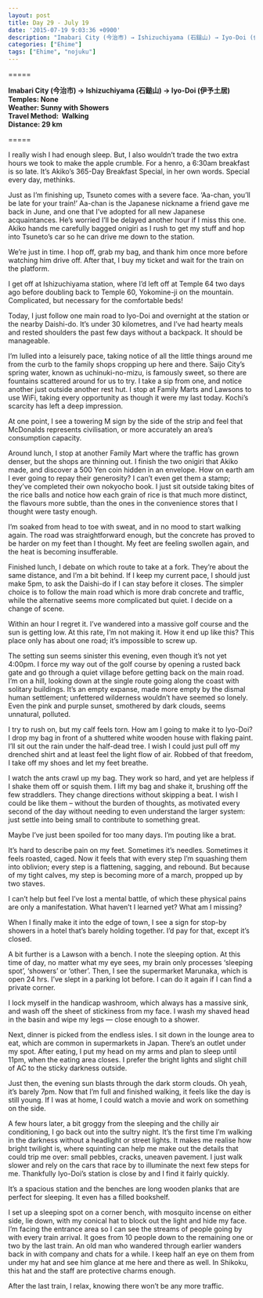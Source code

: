 ```yaml
---
layout: post
title: Day 29 - July 19
date: '2015-07-19 9:03:36 +0900'
description: "Imabari City (今治市) → Ishizuchiyama (石鎚山) → Iyo-Doi (伊予土居)"
categories: ["Ehime"]
tags: ["Ehime", "nojuku"]
---
```

=====

**Imabari City (今治市) → Ishizuchiyama (石鎚山) → Iyo-Doi (伊予土居)**  
**Temples: None**  
**Weather: Sunny with Showers**  
**Travel Method:  Walking**  
**Distance: 29 km**  

=====

I really wish I had enough sleep. But, I also wouldn’t trade the two extra hours we took to make the apple crumble. For a henro, a 6:30am breakfast is so late. It’s Akiko’s 365-Day Breakfast Special, in her own words. Special every day, methinks. 

Just as I’m finishing up, Tsuneto comes with a severe face. ‘Aa-chan, you’ll be late for your train!’ Aa-chan is the Japanese nickname a friend gave me back in June, and one that I’ve adopted for all new Japanese acquaintances. He’s worried I’ll be delayed another hour if I miss this one. Akiko hands me carefully bagged onigiri as I rush to get my stuff and hop into Tsuneto’s car so he can drive me down to the station.

We’re just in time. I hop off, grab my bag, and thank him once more before watching him drive off. After that, I buy my ticket and wait for the train on the platform.

I get off at Ishizuchiyama station, where I’d left off at Temple 64 two days ago before doubling back to Temple 60, Yokomine-ji on the mountain. Complicated, but necessary for the comfortable beds!

Today, I just follow one main road to Iyo-Doi and overnight at the station or the nearby Daishi-do. It’s under 30 kilometres, and I’ve had hearty meals and rested shoulders the past few days without a backpack. It should be manageable. 

I’m lulled into a leisurely pace, taking notice of all the little things around me from the curb to the family shops cropping up here and there. Saijo City’s spring water, known as uchinuki-no-mizu, is famously sweet, so there are fountains scattered around for us to try. I take a sip from one, and notice another just outside another rest hut. I stop at Family Marts and Lawsons to use WiFi, taking every opportunity as though it were my last today. Kochi’s scarcity has left a deep impression.

At one point, I see a towering M sign by the side of the strip and feel that McDonalds represents civilisation, or more accurately an area’s consumption capacity.

Around lunch, I stop at another Family Mart where the traffic has grown denser, but the shops are thinning out. I finish the two onigiri that Akiko made, and discover a 500 Yen coin hidden in an envelope. How on earth am I ever going to repay their generosity? I can’t even get them a stamp; they’ve completed their own nokyocho book. I just sit outside taking bites of the rice balls and notice how each grain of rice is that much more distinct, the flavours more subtle, than the ones in the convenience stores that I thought were tasty enough.

I’m soaked from head to toe with sweat, and in no mood to start walking again. The road was straightforward enough, but the concrete has proved to be harder on my feet than I thought. My feet are feeling swollen again, and the heat is becoming insufferable.

Finished lunch, I debate on which route to take at a fork. They’re about the same distance, and I’m a bit behind. If I keep my current pace, I should just make 5pm, to ask the Daishi-do if I can stay before it closes. The simpler choice is to follow the main road which is more drab concrete and traffic, while the alternative seems more complicated but quiet. I decide on a change of scene.

Within an hour I regret it. I’ve wandered into a massive golf course and the sun is getting low. At this rate, I’m not making it. How it end up like this? This place only has about one road; it’s impossible to screw up.

The setting sun seems sinister this evening, even though it’s not yet 4:00pm. I force my way out of the golf course by opening a rusted back gate and go through a quiet village before getting back on the main road. I’m on a hill, looking down at the single route going along the coast with solitary buildings. It’s an empty expanse, made more empty by the dismal human settlement; unfettered wilderness wouldn’t have seemed so lonely. Even the pink and purple sunset, smothered by dark clouds, seems unnatural, polluted. 

I try to rush on, but my calf feels torn. How am I going to make it to Iyo-Doi? I drop my bag in front of a shuttered white wooden house with flaking paint. I’ll sit out the rain under the half-dead tree. I wish I could just pull off my drenched shirt and at least feel the light flow of air. Robbed of that freedom, I take off my shoes and let my feet breathe.

I watch the ants crawl up my bag. They work so hard, and yet are helpless if I shake them off or squish them. I lift my bag and shake it, brushing off the few straddlers. They change directions without skipping a beat. I wish I could be like them – without the burden of thoughts, as motivated every second of the day without needing to even understand the larger system: just settle into being small to contribute to something great.

Maybe I’ve just been spoiled for too many days. I’m pouting like a brat.

It’s hard to describe pain on my feet. Sometimes it’s needles. Sometimes it feels roasted, caged. Now it feels that with every step I’m squashing them into oblivion; every step is a flattening, sagging, and rebound. But because of my tight calves, my step is becoming more of a march, propped up by two staves. 

I can’t help but feel I’ve lost a mental battle, of which these physical pains are only a manifestation. What haven’t I learned yet? What am I missing?

When I finally make it into the edge of town, I see a sign for stop-by showers in a hotel that’s barely holding together. I’d pay for that, except it’s closed.

A bit further is a Lawson with a bench. I note the sleeping option. At this time of day, no matter what my eye sees, my brain only processes ‘sleeping spot’, ‘showers’ or ‘other’.
Then, I see the supermarket Marunaka, which is open 24 hrs. I’ve slept in a parking lot before. I can do it again if I can find a private corner. 

I lock myself in the handicap washroom, which always has a massive sink, and wash off the sheet of stickiness from my face. I wash my shaved head in the basin and wipe my legs — close enough to a shower.

Next, dinner is picked from the endless isles. I sit down in the lounge area to eat, which are common in supermarkets in Japan. There’s an outlet under my spot. After eating, I put my head on my arms and plan to sleep until 11pm, when the eating area closes. I prefer the bright lights and slight chill of AC to the sticky darkness outside.

Just then, the evening sun blasts through the dark storm clouds. Oh yeah, it’s barely 7pm. Now that I’m full and finished walking, it feels like the day is still young. If I was at home, I could watch a movie and work on something on the side.

A few hours later, a bit groggy from the sleeping and the chilly air conditioning, I go back out into the sultry night. It’s the first time I’m walking in the darkness without a headlight or street lights. It makes me realise how bright twilight is, where squinting can help me make out the details that could trip me over: small pebbles, cracks, uneaven pavement. I just walk slower and rely on the cars that race by to illuminate the next few steps for me. Thankfully Iyo-Doi’s station is close by and I find it fairly quickly.

It’s a spacious station and the benches are long wooden planks that are perfect for sleeping. It even has a filled bookshelf. 

I set up a sleeping spot on a corner bench, with mosquito incense on either side, lie down, with my conical hat to block out the light and hide my face. I’m facing the entrance area so I can see the streams of people going by with every train arrival. It goes from 10 people down to the remaining one or two by the last train. An old man who wandered through earlier wanders back in with company and chats for a while. I keep half an eye on them from under my hat and see him glance at me here and there as well. In Shikoku, this hat and the staff are protective charms enough. 

After the last train, I relax, knowing there won’t be any more traffic.